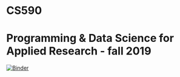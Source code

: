# CS590
# Programming & Data Science for Applied Research - fall 2019
[![Binder](https://mybinder.org/badge_logo.svg)](https://mybinder.org/v2/gh/jcdunne/CS590/Python)
